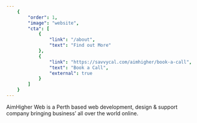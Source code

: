 ```yaml
---
	{
		"order": 1,
		"image": "website",
		"cta": [
			{
				"link": "/about",
				"text": "Find out More"
			},
			{
				"link": "https://savvycal.com/aimhigher/book-a-call",
				"text": "Book a Call",
				"external": true
			}
		]
	}
---
```

AimHigher Web is a Perth based web development, design & support company bringing business’ all over the world online.